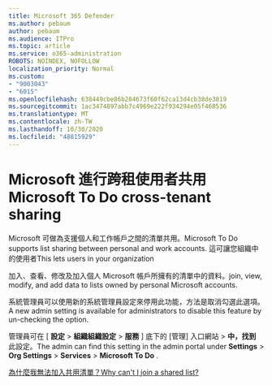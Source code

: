 ```yaml
---
title: Microsoft 365 Defender
ms.author: pebaum
author: pebaum
ms.audience: ITPro
ms.topic: article
ms.service: o365-administration
ROBOTS: NOINDEX, NOFOLLOW
localization_priority: Normal
ms.custom:
- "9003043"
- "6015"
ms.openlocfilehash: 638449cbe86b284673f60f62ca13d4cb38de3819
ms.sourcegitcommit: 1ac3474897abb7c4969e222f934294e05f468536
ms.translationtype: MT
ms.contentlocale: zh-TW
ms.lasthandoff: 10/30/2020
ms.locfileid: "48815929"
---
```

# <a name="microsoft-to-do-cross-tenant-sharing"></a><span data-ttu-id="6e208-102">Microsoft 進行跨租使用者共用</span><span class="sxs-lookup"><span data-stu-id="6e208-102">Microsoft To Do cross-tenant sharing</span></span>

<span data-ttu-id="6e208-103">Microsoft 可做為支援個人和工作帳戶之間的清單共用。</span><span class="sxs-lookup"><span data-stu-id="6e208-103">Microsoft To Do supports list sharing between personal and work accounts.</span></span> <span data-ttu-id="6e208-104">這可讓您組織中的使用者</span><span class="sxs-lookup"><span data-stu-id="6e208-104">This lets users in your organization</span></span>

<span data-ttu-id="6e208-105">加入、查看、修改及加入個人 Microsoft 帳戶所擁有的清單中的資料。</span><span class="sxs-lookup"><span data-stu-id="6e208-105">join, view, modify, and add data to lists owned by personal Microsoft accounts.</span></span>

<span data-ttu-id="6e208-106">系統管理員可以使用新的系統管理員設定來停用此功能，方法是取消勾選此選項。</span><span class="sxs-lookup"><span data-stu-id="6e208-106">A new admin setting is available for administrators to disable this feature by un-checking the option.</span></span>

<span data-ttu-id="6e208-107">管理員可在 [ **設定**  >  **組織組織設定**  >  **服務** ] 底下的 [管理] 入口網站  >  **中，找到** 此設定。</span><span class="sxs-lookup"><span data-stu-id="6e208-107">The admin can find this setting in the admin portal under **Settings** > **Org Settings** > **Services** > **Microsoft To Do** .</span></span>  

[<span data-ttu-id="6e208-108">為什麼我無法加入共用清單？</span><span class="sxs-lookup"><span data-stu-id="6e208-108">Why can't I join a shared list?</span></span>](https://support.microsoft.com/office/why-can-t-i-join-a-shared-list-3a6195de-e3a8-437a-b562-7c8c011dc574?ui=en-us&rs=en-us&ad=us)
